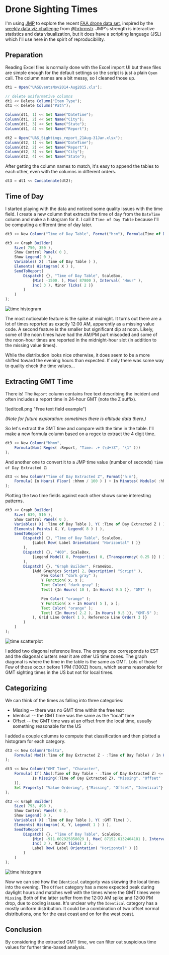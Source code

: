 # Drone Sighting Times

I'm using [JMP](http://jmp.com/) to explore the recent [FAA drone data set](http://www.faa.gov/uas/law_enforcement/uas_sighting_reports/), inspired by the [weekly data viz challenge](https://rud.is/b/2016/03/30/introducing-a-weekly-r-python-js-etc-vis-challenge) from [@hrbrmstr](http://twitter.com/hrbrmstr). JMP's strength is interactive statistics and data visualization, but it does have a scripting language (JSL) which I'll use here in the spirit of reproducibility.

## Preparation

Reading Excel files is normally done with the Excel import UI but these files are simple enough for the default settings so the script is just a plain `Open` call. The column names are a bit messy, so I cleaned those up.

```javascript
dt1 = Open("UASEventsNov2014-Aug2015.xls");

// delete uniformative columns
dt1 << Delete Column("Item Type");
dt1 << Delete Column("Path");

Column(dt1, 1) << Set Name("DateTime");
Column(dt1, 2) << Set Name("City");
Column(dt1, 3) << Set Name("State");
Column(dt1, 4) << Set Name("Report");

dt2 = Open("UAS_Sightings_report_21Aug-31Jan.xlsx");
Column(dt2, 1) << Set Name("DateTime");
Column(dt2, 2) << Set Name("Report");
Column(dt2, 3) << Set Name("City");
Column(dt2, 4) << Set Name("State");
```

After getting the column names to match, it's easy to append the tables to each other, even with the columns in different orders.

```javascript
dt3 = dt1 << Concatenate(dt2);
```

## Time of Day

I started playing with the data and noticed some quality issues with the time field. I create a new column that extracts the time of day from the `DateTime` column and make a histogram for it. I call it `Time of Day Table` because I'll be computing a different time of day later.

```javascript
dt3 << New Column("Time of Day Table", Format("h:m"), Formula(Time of Day(:DateTime)));

dt3 << Graph Builder(
	Size( 750, 350 ),
	Show Control Panel( 0 ),
	Show Legend( 0 ),
	Variables( X( :Time of Day Table ) ),
	Elements( Histogram( X ) ),
	SendToReport(
		Dispatch( {}, "Time of Day Table", ScaleBox,
			{Min( -1500. ), Max( 87800 ), Interval( "Hour" ),
			Inc( 3 ), Minor Ticks( 2 )}
		)
	)
);
```

![time histogram](alltimeshist.png "Distribution of time of report")

The most noticeable feature is the spike at midnight. It turns out there are a lot of times reported as exactly 12:00 AM, apparently as a missing value code. A second feature is the smaller but significant dip at noon. Likely, some of the noon times have had the AM/PM part miscoded and some of the noon-hour times are reported in the midnight-hour slot (in addition to the missing value times).

While the distribution looks nice otherwise, it does seem to be a more shifted toward the evening hours than expected. If only there was some way to quality check the time values...

## Extracting GMT Time

There is! The `Report` column contains free text describing the incident and often includes a report time in 24-hour GMT (note the Z suffix).

!(editcell.png "Free text field example")

*(Note for future exploration: sometimes there is altitude data there.)*

So let's extract the GMT time and compare with the time in the table. I'll make a new formula column based on a regex to extract the 4 digit time.

```javascript
dt3 << New Column("hhmm", 
	Formula(Num( Regex( :Report, "Time: .+ (\d+)Z", "\1" )))
);
```

And another one to convert it to a JMP time value (number of seconds) `Time of Day Extracted Z`:

```javascript
dt3 << New Column("Time of Day Extracted Z", Format("h:m"),
	Formula( In Hours( Floor( :hhmm / 100 ) ) + In Minutes( Modulo( :hhmm, 100 ) ))
);
```

Plotting the two time fields against each other shows some interesting patterns.

```javascript
dt3 << Graph Builder(
	Size( 639, 510 ),
	Show Control Panel( 0 ),
	Variables( X( :Time of Day Table ), Y( :Time of Day Extracted Z ) ),
	Elements( Points( X, Y, Legend( 8 ) ) ),
	SendToReport(
		Dispatch( {}, "Time of Day Table", ScaleBox,
			{Label Row( Label Orientation( "Horizontal" ) )}
		),
		Dispatch( {}, "400", ScaleBox,
			{Legend Model( 8, Properties( 0, {Transparency( 0.25 )} ) )}
		),
		Dispatch( {}, "Graph Builder", FrameBox,
			{Add Graphics Script( 2, Description( "Script" ),
				Pen Color( "dark gray" );
				Y Function( x, x );
				Text Color( "dark gray" );
				Text( {In Hours( 10 ), In Hours( 9.5 )}, "GMT" );

				Pen Color( "orange" );
				Y Function( x + In Hours( 5 ), x );
				Text Color( "orange" );
				Text( {In Hours( 2.2 ), In Hours( 9.5 )}, "GMT-5" );
			), Grid Line Order( 1 ), Reference Line Order( 3 )}
		)
	)
);
```

![time scatterplot](timevtime.png "Table time versus extracted time")

I added two diagonal reference lines. The orange one corresponds to EST and the diagonal clusters near it are other US time zones. The graph diagonal is where the time in the table is the same as GMT. Lots of those! Few of those occur before 1 PM (1300Z) hours, which seems reasonable for GMT sighting times in the US but not for local times.

## Categorizing

We can think of the times as falling into three categories:

* Missing -- there was no GMT time within the free text
* Identical -- the GMT time was the same as the "local" time
* Offset -- the GMT time was at an offset from the local time, usually something reasonable for the US

I added a couple columns to compute that classification and then plotted a histogram for each category.

```javascript
dt3 << New Column("Delta", 
	Formula( Mod((:Time of Day Extracted Z - :Time of Day Table) / In Hours(1) + 24, 24))
);

dt3 << New Column("GMT Time", "Character",
	Formula( If( Abs(:Time of Day Table - :Time of Day Extracted Z) <= In Minutes(10), "Identical",
			Is Missing(:Time of Day Extracted Z), "Missing", "Offset"
	)),
	Set Property( "Value Ordering", {"Missing", "Offset", "Identical"} )
);

dt3 << Graph Builder(
	Size( 793, 498 ),
	Show Control Panel( 0 ),
	Show Legend( 0 ),
	Variables( X( :Time of Day Table ), Y( :GMT Time) ),
	Elements( Histogram( X, Y, Legend( 1 ) ) ),
	SendToReport(
		Dispatch( {}, "Time of Day Table", ScaleBox,
			{Min( -911.002925858029 ), Max( 87152.6132404181 ), Interval( "Hour" ),
			Inc( 3 ), Minor Ticks( 2 ),
			Label Row( Label Orientation( "Horizontal" ) )}
		)
	)
);
```
![time histogram](cattimeshist.png "Time of day by GMT category")

Now we can see how the `Identical` categorty was skewing the local times into the evening. The `Offset` category has a more expected peak during daylight hours and matches well with the times where the GMT times were `Missing`. Both of the latter suffer from the 12:00 AM spike and 12:00 PM drop, due to coding issues. It's unclear why the `Identical` category has a mostly uniform distribution. It could be a combination of two offset normal distributions, one for the east coast and on for the west coast.

## Conclusion

By considering the extracted GMT time, we can filter out suspicious time values for further time-based analysis.


